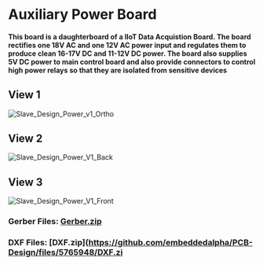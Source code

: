 # Auxiliary Power Board

<h4> 
This board is a daughterboard of a IIoT Data Acquistion Board. The board rectifies one 18V AC and one 12V AC power input and regulates them to produce clean 16-17V DC and 11-12V DC power. The board also supplies 5V DC power to main control board and also provide connectors to control high power relays so that they are isolated from sensitive devices
</h4>


## View 1
![Slave_Design_Power_v1_Ortho](https://user-images.githubusercontent.com/38166489/103560934-a6053f00-4ede-11eb-9ee9-f572de8969d0.png)


## View 2
![Slave_Design_Power_V1_Back](https://user-images.githubusercontent.com/38166489/103560940-a7366c00-4ede-11eb-99ce-233db6ba809c.png)


## View 3
![Slave_Design_Power_V1_Front](https://user-images.githubusercontent.com/38166489/103560942-a7cf0280-4ede-11eb-8891-ac70a2d82bb6.png)


### Gerber Files: [Gerber.zip](https://github.com/embeddedalpha/PCB-Design/files/5765942/Gerber.zip)

### DXF Files: [DXF.zip](https://github.com/embeddedalpha/PCB-Design/files/5765948/DXF.zi

